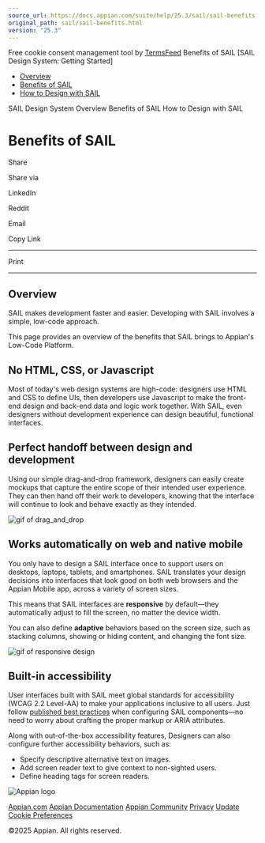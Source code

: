 ```yaml
---
source_url: https://docs.appian.com/suite/help/25.3/sail/sail-benefits.html
original_path: sail/sail-benefits.html
version: "25.3"
---
```


Free cookie consent management tool by [TermsFeed](https://www.termsfeed.com/) Benefits of SAIL \[SAIL Design System: Getting Started\]

-   [Overview](/suite/help/25.3/sail/sail-design-system-overview.html)
-   [Benefits of SAIL](#)
-   [How to Design with SAIL](/suite/help/25.3/sail/sail-design.html)

SAIL Design System Overview Benefits of SAIL How to Design with SAIL

# Benefits of SAIL

Share

Share via

LinkedIn

Reddit

Email

Copy Link

* * *

Print

* * *

## Overview

SAIL makes development faster and easier. Developing with SAIL involves a simple, low-code approach.

This page provides an overview of the benefits that SAIL brings to Appian's Low-Code Platform.

## No HTML, CSS, or Javascript

Most of today's web design systems are high-code: designers use HTML and CSS to define UIs, then developers use Javascript to make the front-end design and back-end data and logic work together. With SAIL, even designers without development experience can design beautiful, functional interfaces.

## Perfect handoff between design and development

Using our simple drag-and-drop framework, designers can easily create mockups that capture the entire scope of their intended user experience. They can then hand off their work to developers, knowing that the interface will continue to look and behave exactly as they intended.

![gif of drag_and_drop](ds-images/drag_and_drop.gif)

## Works automatically on web and native mobile

You only have to design a SAIL interface once to support users on desktops, laptops, tablets, and smartphones. SAIL translates your design decisions into interfaces that look good on both web browsers and the Appian Mobile app, across a variety of screen sizes.

This means that SAIL interfaces are **responsive** by default—they automatically adjust to fill the screen, no matter the device width.

You can also define **adaptive** behaviors based on the screen size, such as stacking columns, showing or hiding content, and changing the font size.

![gif of responsive design](ds-images/responsive_design.gif)

## Built-in accessibility

User interfaces built with SAIL meet global standards for accessibility (WCAG 2.2 Level-AA) to make your applications inclusive to all users. Just follow [published best practices](ux-accessibility.html) when configuring SAIL components—no need to worry about crafting the proper markup or ARIA attributes.

Along with out-of-the-box accessibility features, Designers can also configure further accessibility behaviors, such as:

-   Specify descriptive alternative text on images.
-   Add screen reader text to give context to non-sighted users.
-   Define heading tags for screen readers.

![Appian logo](../images/design-sys/logo-appian-white-rebrand.svg)

[Appian.com](https://www.appian.com/) [Appian Documentation](/suite/help/25.3/) [Appian Community](https://community.appian.com) [Privacy](https://appian.com/legal/privacy-information.html) [Update Cookie Preferences](#)
 

©2025 Appian. All rights reserved.